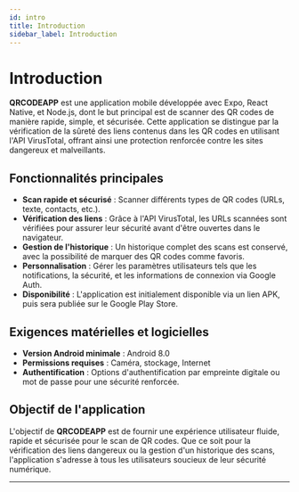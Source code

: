 ```yaml
---
id: intro
title: Introduction
sidebar_label: Introduction
---
```


# Introduction

**QRCODEAPP** est une application mobile développée avec Expo, React Native, et Node.js, dont le but principal est de scanner des QR codes de manière rapide, simple, et sécurisée. Cette application se distingue par la vérification de la sûreté des liens contenus dans les QR codes en utilisant l'API VirusTotal, offrant ainsi une protection renforcée contre les sites dangereux et malveillants.

## Fonctionnalités principales

- **Scan rapide et sécurisé** : Scanner différents types de QR codes (URLs, texte, contacts, etc.).
- **Vérification des liens** : Grâce à l'API VirusTotal, les URLs scannées sont vérifiées pour assurer leur sécurité avant d'être ouvertes dans le navigateur.
- **Gestion de l'historique** : Un historique complet des scans est conservé, avec la possibilité de marquer des QR codes comme favoris.
- **Personnalisation** : Gérer les paramètres utilisateurs tels que les notifications, la sécurité, et les informations de connexion via Google Auth.
- **Disponibilité** : L'application est initialement disponible via un lien APK, puis sera publiée sur le Google Play Store.

## Exigences matérielles et logicielles

- **Version Android minimale** : Android 8.0
- **Permissions requises** : Caméra, stockage, Internet
- **Authentification** : Options d'authentification par empreinte digitale ou mot de passe pour une sécurité renforcée.

## Objectif de l'application

L'objectif de **QRCODEAPP** est de fournir une expérience utilisateur fluide, rapide et sécurisée pour le scan de QR codes. Que ce soit pour la vérification des liens dangereux ou la gestion d'un historique des scans, l'application s'adresse à tous les utilisateurs soucieux de leur sécurité numérique.

---


